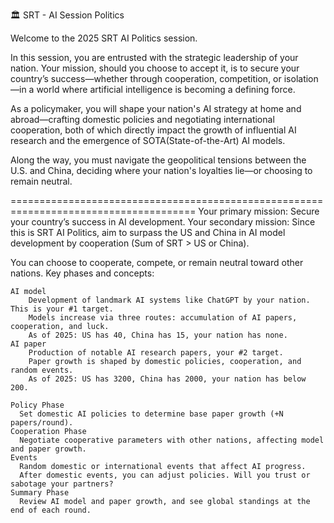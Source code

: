 🏛️ SRT - AI Session Politics

Welcome to the 2025 SRT AI Politics session.

In this session, you are entrusted with the strategic leadership of your nation. Your mission, should you choose to accept it, is to secure your country’s success—whether through cooperation, competition, or isolation—in a world where artificial intelligence is becoming a defining force.

As a policymaker, you will shape your nation's AI strategy at home and abroad—crafting domestic policies and negotiating international cooperation, both of which directly impact the growth of influential AI research and the emergence of SOTA(State-of-the-Art) AI models.

Along the way, you must navigate the geopolitical tensions between the U.S. and China, deciding where your nation's loyalties lie—or choosing to remain neutral.

======================================================================================
Your primary mission: Secure your country’s success in AI development.
Your secondary mission: Since this is SRT AI Politics, aim to surpass the US and China in AI model development by cooperation (Sum of SRT > US or China).

You can choose to cooperate, compete, or remain neutral toward other nations. Key phases and concepts:

    AI model
        Development of landmark AI systems like ChatGPT by your nation. This is your #1 target.
        Models increase via three routes: accumulation of AI papers, cooperation, and luck.
        As of 2025: US has 40, China has 15, your nation has none.
    AI paper
        Production of notable AI research papers, your #2 target.
        Paper growth is shaped by domestic policies, cooperation, and random events.
        As of 2025: US has 3200, China has 2000, your nation has below 200.

    Policy Phase
      Set domestic AI policies to determine base paper growth (+N papers/round).
    Cooperation Phase
      Negotiate cooperative parameters with other nations, affecting model and paper growth.
    Events
      Random domestic or international events that affect AI progress.
      After domestic events, you can adjust policies. Will you trust or sabotage your partners?
    Summary Phase
      Review AI model and paper growth, and see global standings at the end of each round.

